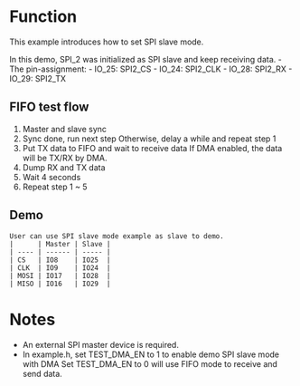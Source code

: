# Function
This example introduces how to set SPI slave mode.

In this demo, SPI_2 was initialized as SPI slave and keep receiving data.
    - The pin-assignment:
        - IO_25: SPI2_CS
        - IO_24: SPI2_CLK
        - IO_28: SPI2_RX
        - IO_29: SPI2_TX
        
## FIFO test flow
1. Master and slave sync
2. Sync done, run next step
   Otherwise, delay a while and repeat step 1
3. Put TX data to FIFO and wait to receive data
   If DMA enabled, the data will be TX/RX by DMA.
4. Dump RX and TX data
5. Wait 4 seconds
6. Repeat step 1 ~ 5

## Demo
    User can use SPI slave mode example as slave to demo.
    |      | Master | Slave |
    | ---- | ------ | ----- |
    | CS   | IO8    | IO25  |
    | CLK  | IO9    | IO24  |
    | MOSI | IO17   | IO28  |
    | MISO | IO16   | IO29  |


# Notes
- An external SPI master device is required.
- In example.h, set TEST_DMA_EN to 1 to enable demo SPI slave mode with DMA
  Set TEST_DMA_EN to 0 will use FIFO mode to receive and send data.